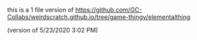 this is a 1 file version of https://github.com/GC-Collabs/weirdscratch.github.io/tree/game-thingy/elementalthing

(version of 5/23/2020 3:02 PM)
